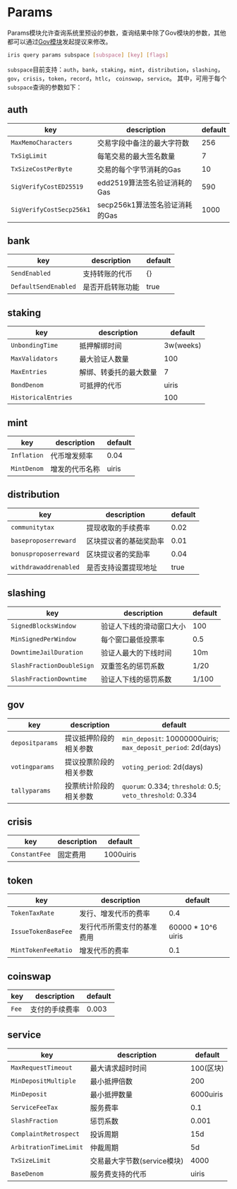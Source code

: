 # Params

Params模块允许查询系统里预设的参数，查询结果中除了Gov模块的参数，其他都可以通过[Gov模块](./gov.md)发起提议来修改。

```bash
iris query params subspace [subspace] [key] [flags]
```

`subspace`目前支持：`auth`，`bank`，`staking`，`mint`，`distribution`，`slashing`，`gov`，`crisis`，`token`，`record`，`htlc`， `coinswap`，`service`。
其中，可用于每个`subspace`查询的参数如下：

## auth

| key                      | description                    | default |
| ------------------------ | ------------------------------ | ------- |
| `MaxMemoCharacters`      | 交易字段中备注的最大字符数         | 256     |
| `TxSigLimit`             | 每笔交易的最大签名数量            | 7       |
| `TxSizeCostPerByte`      | 交易的每个字节消耗的Gas           | 10      |
| `SigVerifyCostED25519`   | edd2519算法签名验证消耗的Gas      | 590     |
| `SigVerifyCostSecp256k1` | secp256k1算法签名验证消耗的Gas    | 1000    |

## bank

| key                  | description      | default |
| -------------------- | ---------------- | ------- |
| `SendEnabled`        | 支持转账的代币     | {}      |
| `DefaultSendEnabled` | 是否开启转账功能    | true    |

## staking

| key                 | description        | default   |
| ------------------- | ------------------ | --------- |
| `UnbondingTime`     | 抵押解绑时间         | 3w(weeks) |
| `MaxValidators`     | 最大验证人数量       | 100       |
| `MaxEntries`        | 解绑、转委托的最大数量 | 7         |
| `BondDenom`         | 可抵押的代币         | uiris     |
| `HistoricalEntries` |                    | 100       |

## mint

| key         | description    | default |
| ----------- | -------------- | ------- |
| `Inflation` | 代币增发频率     | 0.04    |
| `MintDenom` | 增发的代币名称   | uiris   |

## distribution

| key                   | description            | default |
| --------------------- | ---------------------- | ------- |
| `communitytax`        | 提现收取的手续费率        | 0.02    |
| `baseproposerreward`  | 区块提议者的基础奖励率     | 0.01    |
| `bonusproposerreward` | 区块提议者的奖励率        | 0.04    |
| `withdrawaddrenabled` | 是否支持设置提现地址      | true    |

## slashing

| key                       | description           | default |
| ------------------------- | --------------------- | ------- |
| `SignedBlocksWindow`      | 验证人下线的滑动窗口大小  | 100     |
| `MinSignedPerWindow`      | 每个窗口最低投票率       | 0.5     |
| `DowntimeJailDuration`    | 验证人最大的下线时间     | 10m     |
| `SlashFractionDoubleSign` | 双重签名的惩罚系数       | 1/20    |
| `SlashFractionDowntime`   | 验证人下线的惩罚系数     | 1/100   |

## gov

| key             | description        | default                                                      |
| --------------- | ------------------ | ------------------------------------------------------------ |
| `depositparams` | 提议抵押阶段的相关参数 | `min_deposit`: 10000000uiris; `max_deposit_period`: 2d(days) |
| `votingparams`  | 提议投票阶段的相关参数 | `voting_period`: 2d(days)                                    |
| `tallyparams`   | 投票统计阶段的相关参数 | `quorum`: 0.334; `threshold`: 0.5; `veto_threshold`: 0.334   |

## crisis

| key           | description | default   |
| ------------- | ----------- | --------- |
| `ConstantFee` | 固定费用     | 1000uiris |

## token

| key                 | description            | default            |
| ------------------- | ---------------------- | ------------------ |
| `TokenTaxRate`      | 发行、增发代币的费率      | 0.4                |
| `IssueTokenBaseFee` | 发行代币所需支付的基准费用 | 60000 * 10^6 uiris |
| `MintTokenFeeRatio` | 增发代币的费率           | 0.1                |

## coinswap

| key   | description    | default |
| ----- | -------------- | ------- |
| `Fee` | 支付的手续费率   | 0.003   |

## service

| key                    | description                | default   |
| ---------------------- | -------------------------- | --------- |
| `MaxRequestTimeout`    | 最大请求超时时间              | 100(区块) |
| `MinDepositMultiple`   | 最小抵押倍数                 | 200       |
| `MinDeposit`           | 最小抵押数量                 | 6000uiris |
| `ServiceFeeTax`        | 服务费率                    | 0.1       |
| `SlashFraction`        | 惩罚系数                    | 0.001     |
| `ComplaintRetrospect`  | 投诉周期                    | 15d       |
| `ArbitrationTimeLimit` | 仲裁周期                    | 5d        |
| `TxSizeLimit`          | 交易最大字节数(service模块)   | 4000      |
| `BaseDenom`            | 服务费支持的代币              | uiris     |
